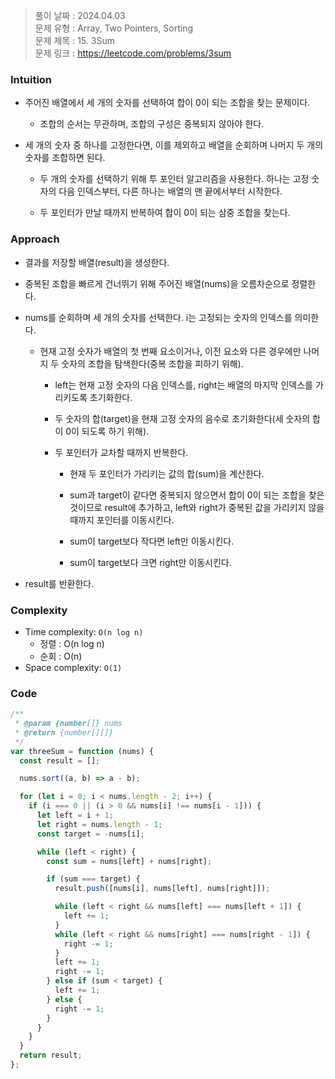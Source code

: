 > 풀이 날짜 : 2024.04.03  
> 문제 유형 : Array, Two Pointers, Sorting  
> 문제 제목 : 15. 3Sum  
> 문제 링크 : https://leetcode.com/problems/3sum

### Intuition

- 주어진 배열에서 세 개의 숫자를 선택하여 합이 0이 되는 조합을 찾는 문제이다.

  - 조합의 순서는 무관하며, 조합의 구성은 중복되지 않아야 한다.

- 세 개의 숫자 중 하나를 고정한다면, 이를 제외하고 배열을 순회하며 나머지 두 개의 숫자를 조합하면 된다.

  - 두 개의 숫자를 선택하기 위해 투 포인터 알고리즘을 사용한다. 하나는 고정 숫자의 다음 인덱스부터, 다른 하나는 배열의 맨 끝에서부터 시작한다.

  - 두 포인터가 만날 때까지 반복하여 합이 0이 되는 삼중 조합을 찾는다.

### Approach

- 결과를 저장할 배열(result)을 생성한다.

- 중복된 조합을 빠르게 건너뛰기 위해 주어진 배열(nums)을 오름차순으로 정렬한다.

- nums를 순회하며 세 개의 숫자를 선택한다. i는 고정되는 숫자의 인덱스를 의미한다.

  - 현재 고정 숫자가 배열의 첫 번째 요소이거나, 이전 요소와 다른 경우에만 나머지 두 숫자의 조합을 탐색한다(중복 조합을 피하기 위해).

    - left는 현재 고정 숫자의 다음 인덱스를, right는 배열의 마지막 인덱스를 가리키도록 초기화한다.

    - 두 숫자의 합(target)을 현재 고정 숫자의 음수로 초기화한다(세 숫자의 합이 0이 되도록 하기 위해).

    - 두 포인터가 교차할 때까지 반복한다.

      - 현재 두 포인터가 가리키는 값의 합(sum)을 계산한다.

      - sum과 target이 같다면 중복되지 않으면서 합이 0이 되는 조합을 찾은 것이므로 result에 추가하고, left와 right가 중복된 값을 가리키지 않을 때까지 포인터를 이동시킨다.

      - sum이 target보다 작다면 left만 이동시킨다.

      - sum이 target보다 크면 right만 이동시킨다.

- result를 반환한다.

### Complexity

- Time complexity: `O(n log n)`
  - 정렬 : O(n log n)
  - 순회 : O(n)
- Space complexity: `O(1)`

### Code

```js
/**
 * @param {number[]} nums
 * @return {number[][]}
 */
var threeSum = function (nums) {
  const result = [];

  nums.sort((a, b) => a - b);

  for (let i = 0; i < nums.length - 2; i++) {
    if (i === 0 || (i > 0 && nums[i] !== nums[i - 1])) {
      let left = i + 1;
      let right = nums.length - 1;
      const target = -nums[i];

      while (left < right) {
        const sum = nums[left] + nums[right];

        if (sum === target) {
          result.push([nums[i], nums[left], nums[right]]);

          while (left < right && nums[left] === nums[left + 1]) {
            left += 1;
          }
          while (left < right && nums[right] === nums[right - 1]) {
            right -= 1;
          }
          left += 1;
          right -= 1;
        } else if (sum < target) {
          left += 1;
        } else {
          right -= 1;
        }
      }
    }
  }
  return result;
};
```
